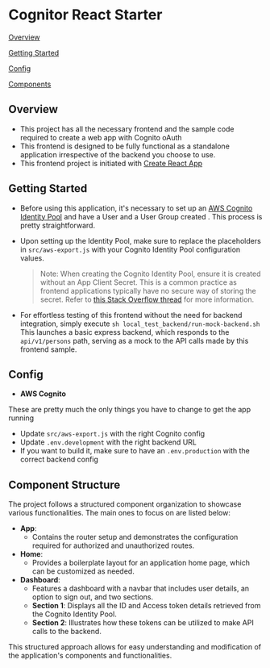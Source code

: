 # Cognitor React Starter

[Overview](#overview)

[Getting Started](#getting-started)

[Config](#config)

[Components](#component-structure)

## Overview

- This project has all the necessary frontend and the sample code required to create a web app with Cognito oAuth
- This frontend is designed to be fully functional as a standalone application irrespective of the backend you choose to use.
- This frontend project is initiated with [Create React App](https://github.com/facebook/create-react-app)

## Getting Started

- Before using this application, it's necessary to set up an [AWS Cognito Identity Pool](https://docs.aws.amazon.com/cognito/latest/developerguide/getting-started-with-identity-pools.html) and have a User and a User Group created . This process is pretty straightforward.

- Upon setting up the Identity Pool, make sure to replace the placeholders in `src/aws-export.js` with your Cognito Identity Pool configuration values.

  > Note: When creating the Cognito Identity Pool, ensure it is created without an App Client Secret. This is a common practice as frontend applications typically have no secure way of storing the secret. Refer to [this Stack Overflow thread](https://stackoverflow.com/questions/47916034/what-is-a-cognito-app-client-secret) for more information.

- For effortless testing of this frontend without the need for backend integration, simply execute `sh local_test_backend/run-mock-backend.sh` This launches a basic express backend, which responds to the `api/v1/persons` path, serving as a mock to the API calls made by this frontend sample.

## Config

- **AWS Cognito**

These are pretty much the only things you have to change to get the app running

- Update `src/aws-export.js` with the right Cognito config
- Update `.env.development` with the right backend URL
- If you want to build it, make sure to have an `.env.production` with the correct backend config

## Component Structure

The project follows a structured component organization to showcase various functionalities. The main ones to focus on are listed below:

- **App**:
  - Contains the router setup and demonstrates the configuration required for authorized and unauthorized routes.
- **Home**:
  - Provides a boilerplate layout for an application home page, which can be customized as needed.
- **Dashboard**:
  - Features a dashboard with a navbar that includes user details, an option to sign out, and two sections.
  - **Section 1**: Displays all the ID and Access token details retrieved from the Cognito Identity Pool.
  - **Section 2**: Illustrates how these tokens can be utilized to make API calls to the backend.

This structured approach allows for easy understanding and modification of the application's components and functionalities.
